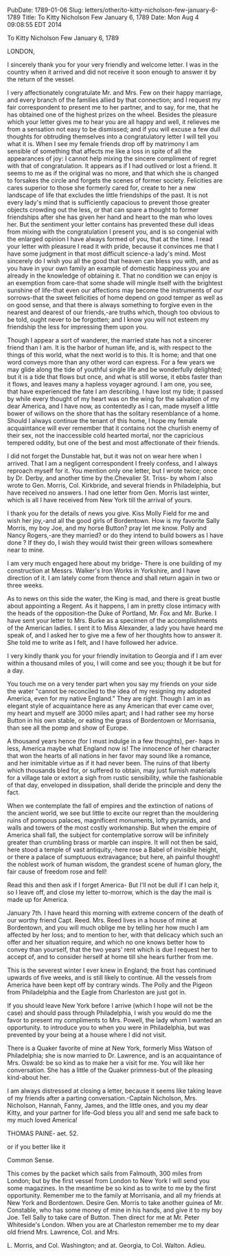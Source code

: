 PubDate: 1789-01-06
Slug: letters/other/to-kitty-nicholson-few-january-6-1789
Title: To Kitty Nicholson Few  January 6, 1789
Date: Mon Aug  4 09:08:55 EDT 2014

   To Kitty Nicholson Few  January 6, 1789

   LONDON,

   I sincerely thank you for your very friendly and welcome letter. I was in
   the country when it arrived and did not receive it soon enough to answer
   it by the return of the vessel.

   I very affectionately congratulate Mr. and Mrs. Few on their happy
   marriage, and every branch of the families allied by that connection; and
   I request my fair correspondent to present me to her partner, and to say,
   for me, that he has obtained one of the highest prizes on the wheel.
   Besides the pleasure which your letter gives me to hear you are all happy
   and well, it relieves me from a sensation not easy to be dismissed; and if
   you will excuse a few dull thoughts for obtruding themselves into a
   congratulatory letter I will tell you what it is. When I see my female
   friends drop off by matrimony I am sensible of something that affects me
   like a loss in spite of all the appearances of joy: I cannot help mixing
   the sincere compliment of regret with that of congratulation. It appears
   as if I had outlived or lost a friend. It seems to me as if the original
   was no more, and that which she is changed to forsakes the circle and
   forgets the scenes of former society. Felicities are cares superior to
   those she formerly cared for, create to her a new landscape of life that
   excludes the little friendships of the past. It is not every lady's mind
   that is sufficiently capacious to prevent those greater objects crowding
   out the less, or that can spare a thought to former friendships after she
   has given her hand and heart to the man who loves her. But the sentiment
   your letter contains has prevented these dull ideas from mixing with the
   congratulation I present you, and is so congenial with the enlarged
   opinion I have always formed of you, that at the time. I read your letter
   with pleasure I read it with pride, because it convinces me that I have
   some judgment in that most difficult science-a lady's mind. Most sincerely
   do I wish you all the good that heaven can bless you with, and as you have
   in your own family an example of domestic happiness you are already in the
   knowledge of obtaining it. That no condition we can enjoy is an exemption
   from care-that some shade will mingle itself with the brightest sunshine
   of life-that even our affections may become the instruments of our
   sorrows-that the sweet felicities of home depend on good temper as well as
   on good sense, and that there is always something to forgive even in the
   nearest and dearest of our friends,-are truths which, though too obvious
   to be told, ought never to be forgotten; and I know you will not esteem my
   friendship the less for impressing them upon you.

   Though I appear a sort of wanderer, the married state has not a sincerer
   friend than I am. It is the harbor of human life, and is, with respect to
   the things of this world, what the next world is to this. It is home; and
   that one word conveys more than any other word can express. For a few
   years we may glide along the tide of youthful single life and be
   wonderfully delighted; but it is a tide that flows but once, and what is
   still worse, it ebbs faster than it flows, and leaves many a hapless
   voyager aground. I am one, you see, that have experienced the fate I am
   describing. I have lost my tide; it passed by while every thought of my
   heart was on the wing for the salvation of my dear America, and I have
   now, as contentedly as I can, made myself a little bower of willows on the
   shore that has the solitary resemblance of a home. Should I always
   continue the tenant of this home, I hope my female acquaintance will ever
   remember that it contains not the churlish enemy of their sex, not the
   inaccessible cold hearted mortal, nor the capricious tempered oddity, but
   one of the best and most affectionate of their friends.

   I did not forget the Dunstable hat, but it was not on wear here when I
   arrived. That I am a negligent correspondent I freely confess, and I
   always reproach myself for it. You mention only one letter, but I wrote
   twice; once by Dr. Derby, and another time by the.Chevalier St. Triss- by
   whom I also wrote to Gen. Morris, Col. Kirkbride, and several friends in
   Philadelphia, but have received no answers. I had one letter from Gen.
   Morris last winter, which is all I have received from New York till the
   arrival of yours.

   I thank you for the details of news you give. Kiss Molly Field for me and
   wish her joy,-and all the good girls of Bordentown. How is my favorite
   Sally Morris, my boy Joe, and my horse Button? pray let me know. Polly and
   Nancy Rogers,-are they married? or do they intend to build bowers as I
   have done ? If they do, I wish they would twist their green willows
   somewhere near to mine.

   I am very much engaged here about my bridge- There is one building of my
   construction at Messrs. Walker's Iron Works in Yorkshire, and I have
   direction of it. I am lately come from thence and shall return again in
   two or three weeks.

   As to news on this side the water, the King is mad, and there is great
   bustle about appointing a Regent. As it happens, I am in pretty close
   intimacy with the heads of the opposition-the Duke of Portland, Mr. Fox
   and Mr. Burke. I have sent your letter to Mrs. Burke as a specimen of the
   accomplishments of the American ladies. I sent it to Miss Alexander, a
   lady you have heard me speak of, and I asked her to give me a few of her
   thoughts how to answer it. She told me to write as I felt, and I have
   followed her advice.

   I very kindly thank you for your friendly invitation to Georgia and if I
   am ever within a thousand miles of you, I will come and see you; though it
   be but for a day.

   You touch me on a very tender part when you say my friends on your side
   the water "cannot be reconciled to the idea of my resigning my adopted
   America, even for my native England." They are right. Though I am in as
   elegant style of acquaintance here as any American that ever came over, my
   heart and myself are 3000 miles apart; and I had rather see my horse
   Button in his own stable, or eating the grass of Bordentown or Morrisania,
   than see all the pomp and show of Europe.

   A thousand years hence (for I must indulge in a few thoughts), per- haps
   in less, America maybe what England now is! The innocence of her character
   that won the hearts of all nations in her favor may sound like a romance,
   and her inimitable virtue as if it had never been. The ruins of that
   liberty which thousands bled for, or suffered to obtain, may just furnish
   materials for a village tale or extort a sigh from rustic sensibility,
   while the fashionable of that day, enveloped in dissipation, shall deride
   the principle and deny the fact.

   When we contemplate the fall of empires and the extinction of nations of
   the ancient world, we see but little to excite our regret than the
   mouldering ruins of pompous palaces, magnificent monuments, lofty
   pyramids, and walls and towers of the most costly workmanship. But when
   the empire of America shall fall, the subject for contemplative sorrow
   will be infinitely greater than crumbling brass or marble can inspire. It
   will not then be said, here stood a temple of vast antiquity,-here rose a
   Babel of invisible height, or there a palace of sumptuous extravagance;
   but here, ah painful thought! the noblest work of human wisdom, the
   grandest scene of human glory, the fair cause of freedom rose and fell!

   Read this and then ask if I forget America- But I'll not be dull if I can
   help it, so I leave off, and close my letter to-morrow, which is the day
   the mail is made up for America.

   January 7th. I have heard this morning with extreme concern of the death
   of our worthy friend Capt. Reed. Mrs. Reed lives in a house of mine at
   Bordentown, and you will much oblige me by telling her how much I am
   affected by her loss; and to mention to her, with that delicacy which such
   an offer and her situation require, and which no one knows better how to
   convey than yourself, that the two years' rent which is due I request her
   to accept of, and to consider herself at home till she hears further from
   me.

   This is the severest winter I ever knew in England; the frost has
   continued upwards of five weeks, and is still likely to continue. All the
   vessels from America have been kept off by contrary winds. The Polly and
   the Pigeon from Philadelphia and the Eagle from Charleston are just got
   in.

   If you should leave New York before I arrive (which I hope will not be the
   case) and should pass through Philadelphia, I wish you would do me the
   favor to present my compliments to Mrs. Powell, the lady whom I wanted an
   opportunity. to introduce you to when you were in Philadelphia, but was
   prevented by your being at a house where I did not visit.

   There is a Quaker favorite of mine at New York, formerly Miss Watson of
   Philadelphia; she is now married to Dr. Lawrence, and is an acquaintance
   of Mrs. Oswald: be so kind as to make her a visit for me. You will like
   her conversation. She has a little of the Quaker primness-but of the
   pleasing kind-about her.

   I am always distressed at closing a letter, because it seems like taking
   leave of my friends after a parting conversation.-Captain Nicholson, Mrs.
   Nicholson, Hannah, Fanny, James, and the little ones, and you my dear
   Kitty, and your partner for life-God bless you all! and send me safe back
   to my much loved America!

   THOMAS PAINE- aet. 52.

   or if you better like it

   Common Sense.

   This comes by the packet which sails from Falmouth, 300 miles from London;
   but by the first vessel from London to New York I will send you some
   magazines. In the meantime be so kind as to write to me by the first
   opportunity. Remember me to the family at Morrisania, and all my friends
   at New York and Bordentown. Desire Gen. Morris to take another guinea of
   Mr. Constable, who has some money of mine in his hands, and give it to my
   boy Joe. Tell Sally to take care of Button. Then direct for me at Mr.
   Peter Whiteside's London. When you are at Charleston remember me to my
   dear old friend Mrs. Lawrence, Col. and Mrs.

   L. Morris, and Col. Washington; and at. Georgia, to Col. Walton. Adieu.


